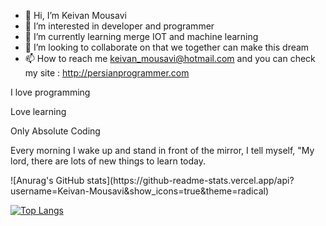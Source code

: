 - 👋 Hi, I’m Keivan Mousavi
- 👀 I’m interested in developer and programmer
- 🌱 I’m currently learning merge IOT and machine learning
- 💞️ I’m looking to collaborate on that we together can make this dream 
- 📫 How to reach me keivan_mousavi@hotmail.com and you can check my site : http://persianprogrammer.com

I love programming

Love learning

Only Absolute Coding

Every morning I wake up and stand in front of the mirror, I tell myself, "My lord, there are lots of new things to learn today.

<div>
![Anurag's GitHub stats](https://github-readme-stats.vercel.app/api?username=Keivan-Mousavi&show_icons=true&theme=radical)
</div>        

[![Top Langs](https://github-readme-stats.vercel.app/api/top-langs/?username=Keivan-Mousavi&langs_count=8)](https://github.com/anuraghazra/github-readme-stats)



  
<!---
Keivan-Mousavi/Keivan-Mousavi is a ✨ special ✨ repository because its `README.md` (this file) appears on your GitHub profile.
You can click the Preview link to take a look at your changes.
--->
